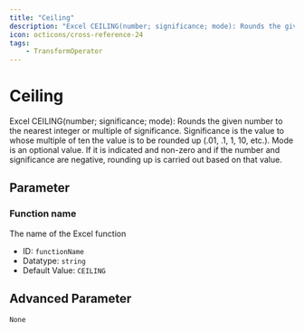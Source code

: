 ```yaml
---
title: "Ceiling"
description: "Excel CEILING(number; significance; mode): Rounds the given number to the nearest integer or multiple of significance. Significance is the value to whose multiple of ten the value is to be rounded up (.01, .1, 1, 10, etc.). Mode is an optional value. If it is indicated and non-zero and if the number and significance are negative, rounding up is carried out based on that value."
icon: octicons/cross-reference-24
tags: 
    - TransformOperator
---
```

# Ceiling
<!-- This file was generated - DO NOT CHANGE IT MANUALLY -->



Excel CEILING(number; significance; mode): Rounds the given number to the nearest integer or multiple of significance. Significance is the value to whose multiple of ten the value is to be rounded up (.01, .1, 1, 10, etc.). Mode is an optional value. If it is indicated and non-zero and if the number and significance are negative, rounding up is carried out based on that value.

## Parameter

### Function name

The name of the Excel function

- ID: `functionName`
- Datatype: `string`
- Default Value: `CEILING`





## Advanced Parameter

`None`